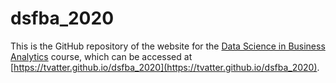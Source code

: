 # dsfba_2020

This is the GitHub repository of the website for the [Data Science in Business Analytics](http://hec.unil.ch/hec/syllabus/descriptif/2284) course,
which can be accessed at
[https://tvatter.github.io/dsfba_2020](https://tvatter.github.io/dsfba_2020). 


